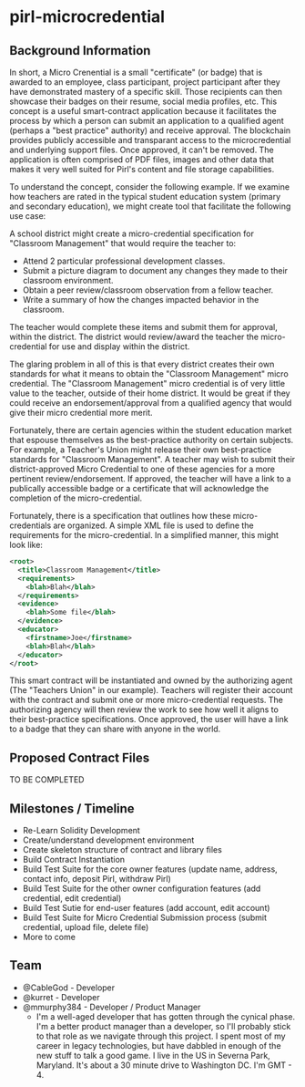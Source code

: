 # pirl-microcredential

## Background Information
In short, a Micro Crenential is a small "certificate" (or badge) that is awarded to an employee, class participant, project participant after they have demonstrated mastery of a specific skill. Those recipients can then showcase their badges on their resume, social media profiles, etc.  This concept is a useful smart-contract application because it facilitates the process by which a person can submit an application to a qualified agent (perhaps a "best practice" authority) and receive approval.  The blockchain provides publicly accessible and transparant access to the microcredential and underlying support files.  Once approved, it can't be removed. The application is often comprised of PDF files, images and other data that makes it very well suited for Pirl's content and file storage capabilities.

To understand the concept, consider the following example.  If we examine how teachers are rated in the typical student education system (primary and secondary education), we might create tool that facilitate the following use case:

A school district might create a micro-credential specification for "Classroom Management" that would require the teacher to:
* Attend 2 particular professional development classes.
* Submit a picture diagram to document any changes they made to their classroom environment.
* Obtain a peer review/classroom observation from a fellow teacher.
* Write a summary of how the changes impacted behavior in the classroom.

The teacher would complete these items and submit them for approval, within the district.  The district would review/award the teacher the micro-credential for use and display within the district.

The glaring problem in all of this is that every district creates their own standards for what it means to obtain the "Classroom Management" micro credential.  The "Classroom Management" micro credential is of very little value to the teacher, outside of their home district.  It would be great if they could receive an endorsement/approval from a qualified agency that would give their micro credential more merit.

Fortunately, there are certain agencies within the student education market that espouse themselves as the best-practice authority on certain subjects.  For example, a Teacher's Union might release their own best-practice standards for "Classroom Management".  A teacher may wish to submit their district-approved Micro Credential to one of these agencies for a more pertinent review/endorsement.  If approved, the teacher will have a link to a publically accessible badge or a certificate that will acknowledge the completion of the micro-credential.

Fortunately, there is a specification that outlines how these micro-credentials are organized.  A simple XML file is used to define the requirements for the micro-credential.  In a simplified manner, this might look like:

```xml
<root>
  <title>Classroom Management</title>
  <requirements>
    <blah>Blah</blah>
  </requirements>
  <evidence>
    <blah>Some file</blah>
  </evidence>
  <educator>
    <firstname>Joe</firstname>
    <blah>Blah</blah>
  </educator>
</root>
```

This smart contract will be instantiated and owned by the authorizing agent (The "Teachers Union" in our example).  Teachers will register their account with the contract and submit one or more micro-credential requests.  The authorizing agency will then review the work to see how well it aligns to their best-practice specifications.  Once approved, the user will have a link to a badge that they can share with anyone in the world.


## Proposed Contract Files
TO BE COMPLETED


## Milestones / Timeline
* Re-Learn Solidity Development
* Create/understand development environment
* Create skeleton structure of contract and library files
* Build Contract Instantiation
* Build Test Suite for the core owner features (update name, address, contact info, deposit Pirl, withdraw Pirl)
* Build Test Suite for the other owner configuration features (add credential, edit credential)
* Build Test Sutie for end-user features (add account, edit account)
* Build Test Suite for Micro Credential Submission process (submit credential, upload file, delete file)
* More to come

## Team
  * @CableGod - Developer
  * @kurret - Developer
  * @mmurphy384 - Developer / Product Manager
    * I'm a well-aged developer that has gotten through the cynical phase.  I'm a better product manager than a developer, so I'll probably stick to that role as we navigate through this project.  I spent most of my career in legacy technologies, but have dabbled in enough of the new stuff to talk a good game.  I live in the US in Severna Park, Maryland.  It's about a 30 minute drive to Washington DC.  I'm GMT - 4.
